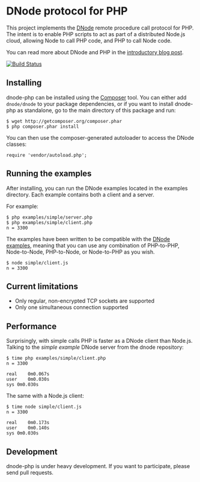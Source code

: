 DNode protocol for PHP
======================

This project implements the [DNode](http://substack.net/posts/85e1bd/DNode-Asynchronous-Remote-Method-Invocation-for-Node-js-and-the-Browser) remote procedure call protocol for PHP. The intent is to enable PHP scripts to act as part of a distributed Node.js cloud, allowing Node to call PHP code, and PHP to call Node code.

You can read more about DNode and PHP in the [introductory blog post](http://bergie.iki.fi/blog/dnode-make_php_and_node-js_talk_to_each_other/).

[![Build Status](https://secure.travis-ci.org/bergie/dnode-php.png?branch=master)](http://travis-ci.org/bergie/dnode-php)

## Installing

dnode-php can be installed using the [Composer](http://packagist.org/) tool. You can either add `dnode/dnode` to your package dependencies, or if you want to install dnode-php as standalone, go to the main directory of this package and run:

    $ wget http://getcomposer.org/composer.phar
    $ php composer.phar install

You can then use the composer-generated autoloader to access the DNode classes:

    require 'vendor/autoload.php';

## Running the examples

After installing, you can run the DNode examples located in the examples directory. Each example contains both a client and a server.

For example:

    $ php examples/simple/server.php
    $ php examples/simple/client.php
    n = 3300

The examples have been written to be compatible with the [DNode examples](https://github.com/substack/dnode/tree/master/examples), meaning that you can use any combination of PHP-to-PHP, Node-to-Node, PHP-to-Node, or Node-to-PHP as you wish.

    $ node simple/client.js
    n = 3300

## Current limitations

* Only regular, non-encrypted TCP sockets are supported
* Only one simultaneous connection supported

## Performance

Surprisingly, with simple calls PHP is faster as a DNode client than Node.js. Talking to the _simple example_ DNode server from the dnode repository:

    $ time php examples/simple/client.php
    n = 3300

    real	0m0.067s
    user	0m0.030s
    sys	0m0.030s

The same with a Node.js client:

    $ time node simple/client.js
    n = 3300

    real	0m0.173s
    user	0m0.140s
    sys	0m0.030s

## Development

dnode-php is under heavy development. If you want to participate, please send pull requests.
